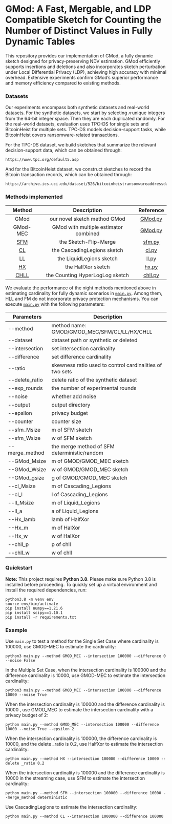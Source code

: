 <meta name="robots" content="noindex">

# GMod: A Fast, Mergable, and LDP Compatible Sketch for Counting the Number of Distinct Values in Fully Dynamic Tables

This repository provides our implementation of GMod, a fully dynamic sketch designed for privacy-preserving NDV estimation. GMod efficiently supports insertions and deletions and also incorporates sketch perturbation under Local Differential Privacy (LDP), achieving high accuracy with minimal overhead. Extensive experiments confirm GMod’s superior performance and memory efficiency compared to existing methods. 

### Datasets

Our experiments encompass both synthetic datasets and real-world datasets. For the synthetic datasets, we start by selecting $𝑛$ unique integers from the 64-bit integer space. Then they are each duplicated  randomly. For the real-world datasets, evaluation uses TPC-DS for single sets and BitcoinHeist for multiple sets. TPC-DS models decision-support tasks, while BitcoinHeist covers ransomware-related transactions.

For the TPC-DS dataset, we build sketches that summarize the relevant decision-support data, which can be obtained through:

```
https://www.tpc.org/default5.asp
```

And for the BitcoinHeist dataset, we construct sketches to record the Bitcoin transaction records, which can be obtained through:

```
https://archive.ics.uci.edu/dataset/526/bitcoinheistransomwareaddressdataset
```

### Methods implemented

|  Method  |              Description              | Reference |
| :------: | :-----------------------------------: | :-------: |
|   GMod   |     our novel sketch method GMod      |     [GMod.py](./GMod.py)      |
| GMod-MEC | GMod with multiple estimator combined |    [GMod.py](./GMod.py)       |
|   [SFM](https://proceedings.mlr.press/v202/hehir23a.html)    |         the Sketch-Flip-Merge         |      [sfm.py](./baseline/sfm.py)     |
|    [CL](https://research.google/pubs/privacy-preserving-secure-cardinality-and-frequency-estimation/)    |      the CascadingLegions sketch      |      [cl.py](./baseline/cl.py)     |
|    [LL](https://research.google/pubs/privacy-preserving-secure-cardinality-and-frequency-estimation/)    |       the LiquidLegions sketch        |     [ll.py](./baseline/ll.py)      |
|    [HX](https://ieeexplore.ieee.org/abstract/document/10416381)    |          the HalfXor sketch           |     [hx.py](./baseline/hx.py)      |
|   [CHLL](https://www.cidrdb.org/cidr2019/papers/p23-freitag-cidr19.pdf)   |    the Counting HyperLogLog sketch    |    [chll.py](./baseline/chll.py)       |

We evaluate the performance of the night methods mentioned above in estimating cardinality for fully dynamic scenarios in [`main.py`](./main.py). Among them, HLL and FM do not incorporate privacy protection mechanisms. You can execute [`main.py`](./main.py) with the following parameters:

| Parameters        | Description                                              |
| ----------------- | -------------------------------------------------------- |
| --method          | method name: GMOD/GMOD_MEC/SFM/CL/LL/HX/CHLL      |
| --dataset         | dataset path or synthetic or deleted                     |
| --intersection    | set intersection cardinality                             |
| --difference      | set difference cardinality                               |
| --ratio           | skewness ratio used to control cardinalities of two sets |
| --delete_ratio    | delete ratio of the synthetic dataset                    |
| --exp_rounds      | the number of experimental rounds                        |
| --noise           | whether add noise                                        |
| --output          | output directory                                         |
| --epsilon         | privacy budget                                           |
| --counter         | counter size                                             |
| --sfm_Msize       | m of SFM sketch                                          |
| --sfm_Wsize       | w of SFM sketch                                          |
| --merge_method    | the merge method of SFM deterministic/random             |
| --GMod_Msize      | m of GMOD/GMOD_MEC sketch                                |
| --GMod_Wsize      | w of GMOD/GMOD_MEC sketch                                |
| --GMod_gsize      | g of GMOD/GMOD_MEC sketch                                |
| --cl_Msize        | m of Cascading_Legions                                   |
| --cl_l            | l of Cascading_Legions                                   |
| --ll_Msize        | m of Liquid_Legions                                      |
| --ll_a            | a of Liquid_Legions                                      |
| --Hx_lamb         | lamb of HalfXor                                          |
| --Hx_m            | m of HalXor                                              |
| --Hx_w            | w of HalXor                                              |
| --chll_p          | p of chll                                                |
| --chll_w          | w of chll                                                |

### Quickstart
**Note:** This project requires **Python 3.8**. Please make sure Python 3.8 is installed before proceeding.
To quickly set up a virtual environment and install the required dependencies, run:
```
python3.8 -m venv env
source env/bin/activate
pip install numpy==1.21.6
pip install scipy==1.10.1
pip install -r requirements.txt
```

### Example

Use `main.py` to test a method for the Single Set Case where cardinality is 100000, use GMOD-MEC to estimate the cardinality:
```
python3 main.py --method GMOD_MEC --intersection 100000 --difference 0 --noise False
```


In the Multiple Set Case, when the intersection cardinality is 100000 and the difference cardinality is 10000, use GMOD-MEC to estimate the intersection cardinality:

```
python3 main.py --method GMOD_MEC --intersection 100000 --difference 10000 --noise True
```

When the intersection cardinality is 100000 and the difference cardinality is 10000 , use GMOD_MEC to estimate the intersection cardinality with a privacy budget of 2:

```
python main.py --method GMOD_MEC --intersection 100000 --difference 10000 --noise True --epsilon 2
```

When the intersection cardinality is 100000, the difference cardinality is 10000, and the delete _ratio is 0.2, use HalfXor to estimate the intersection cardinality:

```
python main.py --method HX --intersection 100000 --difference 10000 --delete _ratio 0.2
```

When the intersection cardinality is 100000 and the difference cardinality is 10000 in the streaming case, use SFM to estimate the intersection cardinality:

```
python main.py --method SFM --intersection 100000 --difference 10000 --merge_method deterministic
```

Use CascadingLegions to estimate the intersection cardinality:

```
python main.py --method CL --intersection 1000000 --difference 100000
```
